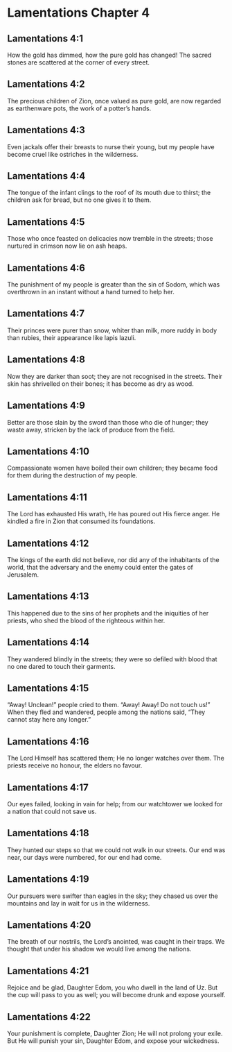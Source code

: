 # Lamentations Chapter 4

## Lamentations 4:1
How the gold has dimmed, how the pure gold has changed! The sacred stones are scattered at the corner of every street.

## Lamentations 4:2
The precious children of Zion, once valued as pure gold, are now regarded as earthenware pots, the work of a potter’s hands.

## Lamentations 4:3
Even jackals offer their breasts to nurse their young, but my people have become cruel like ostriches in the wilderness.

## Lamentations 4:4
The tongue of the infant clings to the roof of its mouth due to thirst; the children ask for bread, but no one gives it to them.

## Lamentations 4:5
Those who once feasted on delicacies now tremble in the streets; those nurtured in crimson now lie on ash heaps.

## Lamentations 4:6
The punishment of my people is greater than the sin of Sodom, which was overthrown in an instant without a hand turned to help her.

## Lamentations 4:7
Their princes were purer than snow, whiter than milk, more ruddy in body than rubies, their appearance like lapis lazuli.

## Lamentations 4:8
Now they are darker than soot; they are not recognised in the streets. Their skin has shrivelled on their bones; it has become as dry as wood.

## Lamentations 4:9
Better are those slain by the sword than those who die of hunger; they waste away, stricken by the lack of produce from the field.

## Lamentations 4:10
Compassionate women have boiled their own children; they became food for them during the destruction of my people.

## Lamentations 4:11
The Lord has exhausted His wrath, He has poured out His fierce anger. He kindled a fire in Zion that consumed its foundations.

## Lamentations 4:12
The kings of the earth did not believe, nor did any of the inhabitants of the world, that the adversary and the enemy could enter the gates of Jerusalem.

## Lamentations 4:13
This happened due to the sins of her prophets and the iniquities of her priests, who shed the blood of the righteous within her.

## Lamentations 4:14
They wandered blindly in the streets; they were so defiled with blood that no one dared to touch their garments.

## Lamentations 4:15
“Away! Unclean!” people cried to them. “Away! Away! Do not touch us!” When they fled and wandered, people among the nations said, “They cannot stay here any longer.”

## Lamentations 4:16
The Lord Himself has scattered them; He no longer watches over them. The priests receive no honour, the elders no favour.

## Lamentations 4:17
Our eyes failed, looking in vain for help; from our watchtower we looked for a nation that could not save us.

## Lamentations 4:18
They hunted our steps so that we could not walk in our streets. Our end was near, our days were numbered, for our end had come.

## Lamentations 4:19
Our pursuers were swifter than eagles in the sky; they chased us over the mountains and lay in wait for us in the wilderness.

## Lamentations 4:20
The breath of our nostrils, the Lord’s anointed, was caught in their traps. We thought that under his shadow we would live among the nations.

## Lamentations 4:21
Rejoice and be glad, Daughter Edom, you who dwell in the land of Uz. But the cup will pass to you as well; you will become drunk and expose yourself.

## Lamentations 4:22
Your punishment is complete, Daughter Zion; He will not prolong your exile. But He will punish your sin, Daughter Edom, and expose your wickedness.

